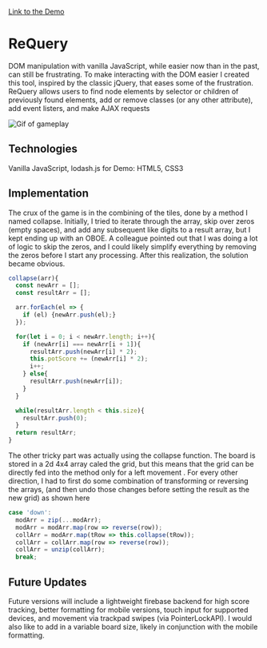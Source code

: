 [Link to the Demo](https://www.harryappler.com/ReQuery)

# ReQuery

DOM manipulation with vanilla JavaScript, while easier now than in the past, can still be frustrating. To make interacting with the DOM easier I created this tool, inspired by the classic jQuery, that eases some of the frustration. ReQuery allows users to find node elements by selector or children of previously found elements, add or remove classes (or any other attribute), add event listers, and make AJAX requests

![Gif of gameplay](https://raw.githubusercontent.com/happler/doublintime/master/assets/img/doublin_time.gif)

## Technologies

Vanilla JavaScript, lodash.js for Demo: HTML5, CSS3

## Implementation

The crux of the game is in the combining of the tiles, done by a method I named collapse. Initially, I tried to iterate through the array, skip over zeros (empty spaces), and add any subsequent like digits to a result array, but I kept ending up with an OBOE. A colleague pointed out that I was doing a lot of logic to skip the zeros, and I could likely simplify everything by removing the zeros before I start any processing. After this realization, the solution became obvious.

```javascript
collapse(arr){
  const newArr = [];
  const resultArr = [];

  arr.forEach(el => {
    if (el) {newArr.push(el);}
  });

  for(let i = 0; i < newArr.length; i++){
    if (newArr[i] === newArr[i + 1]){
      resultArr.push(newArr[i] * 2);
      this.potScore += (newArr[i] * 2);
      i++;
    } else{
      resultArr.push(newArr[i]);
    }
  }

  while(resultArr.length < this.size){
    resultArr.push(0);
  }
  return resultArr;
}
```

The other tricky part was actually using the collapse function. The board is stored in a 2d 4x4 array caled the grid, but this means that the grid can be directly fed into the method only for a left movement . For every other direction, I had to first do some combination of transforming or reversing the arrays, (and then undo those changes before setting the result as the new grid) as shown here

```javascript
case 'down':
  modArr = zip(...modArr);
  modArr = modArr.map(row => reverse(row));
  collArr = modArr.map(tRow => this.collapse(tRow));
  collArr = collArr.map(row => reverse(row));
  collArr = unzip(collArr);
  break;
```

## Future Updates

Future versions will include a lightweight firebase backend for high score tracking, better formatting for mobile versions, touch input for supported devices, and movement via trackpad swipes (via PointerLockAPI). I would also like to add in a variable board size, likely in conjunction with the mobile formatting.
